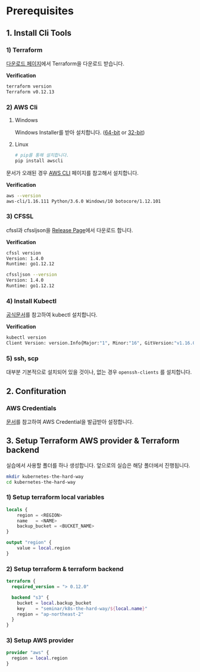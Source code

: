 # **Prerequisites**

## **1. Install Cli Tools**

### **1) Terraform**

[다운로드 페이지](https://www.terraform.io/downloads.html)에서 Terraform을 다운로드 받습니다.

**Verification**

```bash
terraform version
Terraform v0.12.13
```

### **2) AWS Cli**

1. Windows

   Windows Installer를 받아 설치합니다. ([64-bit](https://s3.amazonaws.com/aws-cli/AWSCLI64PY3.msi) or [32-bit](https://s3.amazonaws.com/aws-cli/AWSCLI32PY3.msi))

2. Linux

   ```bash
   # pip를 통해 설치합니다.
   pip install awscli
   ```

문서가 오래된 경우 [AWS CLI](https://aws.amazon.com/cli) 페이지를 참고해서 설치합니다.

**Verification**

```bash
aws --version
aws-cli/1.16.111 Python/3.6.0 Windows/10 botocore/1.12.101
```

### **3) CFSSL**

cfssl과 cfssljson을 [Release Page](https://github.com/cloudflare/cfssl/releases)에서 다운로드 합니다.

**Verification**

```bash
cfssl version
Version: 1.4.0
Runtime: go1.12.12

cfssljson --version
Version: 1.4.0
Runtime: go1.12.12
```

### **4) Install Kubectl**

[공식문서](https://kubernetes.io/docs/tasks/tools/install-kubectl/)를 참고하여 kubectl 설치합니다.

**Verification**

```bash
kubectl version
Client Version: version.Info{Major:"1", Minor:"16", GitVersion:"v1.16.0", GitCommit:"2bd9643cee5b3b3a5ecbd3af49d09018f0773c77", GitTreeState:"clean", BuildDate:"2019-09-18T14:36:53Z", GoVersion:"go1.12.9", Compiler:"gc", Platform:"windows/amd64"}
```

### **5) ssh, scp**

대부분 기본적으로 설치되어 있을 것이나, 없는 경우 `openssh-clients` 를 설치합니다.

## **2. Confituration**

### **AWS Credentials**

[문서](https://docs.aws.amazon.com/cli/latest/userguide/cli-chap-configure.html)를 참고하여 AWS Credential을 발급받아 설정합니다.

## **3. Setup Terraform AWS provider & Terraform backend**

실습에서 사용할 폴더를 하나 생성합니다. 앞으로의 실습은 해당 폴더에서 진행됩니다.

```bash
mkdir kubernetes-the-hard-way
cd kubernetes-the-hard-way
```

### **1) Setup terraform local variables**

```terraform
locals {
    region = <REGION>
    name   = <NAME>
    backup_bucket = <BUCKET_NAME>
}

output "region" {
    value = local.region
}
```

### **2) Setup terraform & terraform backend**

```terraform
terraform {
  required_version = "> 0.12.0"

  backend "s3" {
    bucket = local.backup_bucket
    key    = "seminar/k8s-the-hard-way/${local.name}"
    region = "ap-northeast-2"
  }
}
```

### **3) Setup AWS provider**

```terraform
provider "aws" {
  region = local.region
}
```
